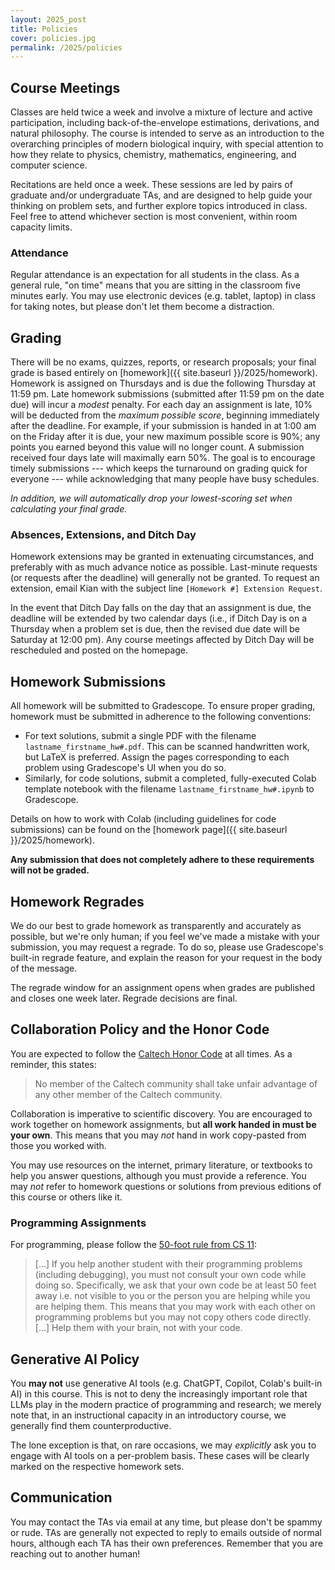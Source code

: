 ```yaml
---
layout: 2025_post
title: Policies
cover: policies.jpg
permalink: /2025/policies
---
```


## Course Meetings

Classes are held twice a week and involve a mixture of lecture and active participation, including back-of-the-envelope estimations, derivations, and natural philosophy.
The course is intended to serve as an introduction to the overarching principles of modern biological inquiry, with special attention to how they relate to physics, chemistry, mathematics, engineering, and computer science.

Recitations are held once a week.
These sessions are led by pairs of graduate and/or undergraduate TAs, and are designed to help guide your thinking on problem sets, and further explore topics introduced in class.
Feel free to attend whichever section is most convenient, within room capacity limits.

<!-- [Tutorials]({{ site.baseurl }}/2025/tutorials) are also held once a week, hosted by the head TAs.
These supplementary sessions are designed to be exploratory extensions of each week's content.
Examples include a crash course in programming with Python and a live microbiology experiment. -->

### Attendance

Regular attendance is an expectation for all students in the class.
As a general rule, "on time" means that you are sitting in the classroom five minutes early.
You may use electronic devices (e.g. tablet, laptop) in class for taking notes, but please don't let them become a distraction.

## Grading

There will be no exams, quizzes, reports, or research proposals; your final grade is based entirely on [homework]({{ site.baseurl }}/2025/homework).
Homework is assigned on Thursdays and is due the following Thursday at 11:59 pm.
Late homework submissions (submitted after 11:59 pm on the date due) will incur a _modest_ penalty.
For each day an assignment is late, 10% will be deducted from the _maximum possible score_, beginning immediately after the deadline.
For example, if your submission is handed in at 1:00 am on the Friday after it is due, your new maximum possible score is 90%; any points you earned beyond this value will no longer count.
A submission received four days late will maximally earn 50%.
The goal is to encourage timely submissions --- which keeps the turnaround on grading quick for everyone --- while acknowledging that many people have busy schedules.

_In addition, we will automatically drop your lowest-scoring set when calculating your final grade._

### Absences, Extensions, and Ditch Day

Homework extensions may be granted in extenuating circumstances, and preferably with as much advance notice as possible.
Last-minute requests (or requests after the deadline) will generally not be granted.
To request an extension, email Kian with the subject line `[Homework #] Extension Request`.

In the event that Ditch Day falls on the day that an assignment is due, the deadline will be extended by two calendar days (i.e., if Ditch Day is on a Thursday when a problem set is due, then the revised due date will be Saturday at 12:00 pm).
Any course meetings affected by Ditch Day will be rescheduled and posted on the homepage.

## Homework Submissions

All homework will be submitted to Gradescope.
To ensure proper grading, homework must be submitted in adherence to the following conventions:
- For text solutions, submit a single PDF with the filename `lastname_firstname_hw#.pdf`.
This can be scanned handwritten work, but LaTeX is preferred.
Assign the pages corresponding to each problem using Gradescope's UI when you do so.
- Similarly, for code solutions, submit a completed, fully-executed Colab template notebook with the filename `lastname_firstname_hw#.ipynb` to Gradescope.
<!-- Details on how to work with Colab (including guidelines for code submissions) can be found on the [tutorials page]({{ site.baseurl }}/2025/tutorials). -->
Details on how to work with Colab (including guidelines for code submissions) can be found on the [homework page]({{ site.baseurl }}/2025/homework).


**Any submission that does not completely adhere to these requirements will not be graded.**

## Homework Regrades

We do our best to grade homework as transparently and accurately as possible, but we're only human; if you feel we've made a mistake with your submission, you may request a regrade.
To do so, please use Gradescope's built-in regrade feature, and explain the reason for your request in the body of the message.

The regrade window for an assignment opens when grades are published and closes one week later.
Regrade decisions are final.

## Collaboration Policy and the Honor Code

You are expected to follow the [Caltech Honor Code](https://www.gradoffice.caltech.edu/current/hc) at all times.
As a reminder, this states:

<blockquote>
No member of the Caltech community shall take unfair advantage of any other member of the Caltech community.
</blockquote>

Collaboration is imperative to scientific discovery.
You are encouraged to work together on homework assignments, but **all work handed in must be your own**.
This means that you may _not_ hand in work copy-pasted from those you worked with.

You may use resources on the internet, primary literature, or textbooks to help you answer questions, although you must provide a reference.
You may _not_ refer to homework questions or solutions from previous editions of this course or others like it.

### Programming Assignments

For programming, please follow the [50-foot rule from CS 11](http://courses.cms.caltech.edu/cs11/material/python/collab.html):

<blockquote>
[...] If you help another student with their programming problems (including debugging), you must not consult your own code while doing so.
Specifically, we ask that your own code be at least 50 feet away i.e. not visible to you or the person you are helping while you are helping them.
This means that you may work with each other on programming problems but you may not copy others code directly.
[...] Help them with your brain, not with your code.
</blockquote>

<!-- We have designed the tutorials to provide you with all of the information you need to complete the coding problems in the homework.
While you may use any of the code provided in the tutorials to solve your homework, please do not just copy-paste it directly into your notebook.
This is a good way to learn absolutely nothing.
Instead, type it out by hand and ensure you understand what each line actually does. -->

## Generative AI Policy

You **may not** use generative AI tools (e.g. ChatGPT, Copilot, Colab's built-in AI) in this course.
This is not to deny the increasingly important role that LLMs play in the modern practice of programming and research; we merely note that, in an instructional capacity in an introductory course, we generally find them counterproductive.

The lone exception is that, on rare occasions, we may _explicitly_ ask you to engage with AI tools on a per-problem basis.
These cases will be clearly marked on the respective homework sets.

## Communication

You may contact the TAs via email at any time, but please don't be spammy or rude.
TAs are generally not expected to reply to emails outside of normal hours, although each TA has their own preferences.
Remember that you are reaching out to another human!


